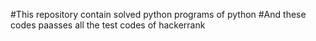 #This repository contain solved python programs of python
#And these codes paasses all the test codes of hackerrank

